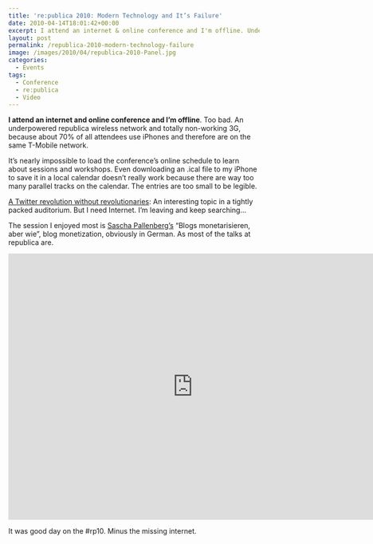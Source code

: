 ```yaml
---
title: 're:publica 2010: Modern Technology and It’s Failure'
date: 2010-04-14T18:01:42+00:00
excerpt: I attend an internet & online conference and I'm offline. Underpowered republica wireless network & totally non-working 3G keeps me offline.
layout: post
permalink: /republica-2010-modern-technology-failure
image: /images/2010/04/republica-2010-Panel.jpg
categories:
  - Events
tags:
  - Conference
  - re:publica
  - Video
---
```

**I attend an internet and online conference and I’m offline**. Too bad. An underpowered republica wireless network and totally non-working 3G, because about 70% of all attendees use iPhones and therefore are on the same T-Mobile network.

It’s nearly impossible to load the conference’s online schedule to learn about sessions and workshops. Even downloading an .ical file to my iPhone to save it in a local calendar doesn’t really work because there are way too many parallel tracks on the calendar. The entries are too small to be legible.

[A Twitter revolution without revolutionaries](http://archiv.re-publica.de/2011/12/04/a-twitter-revolution-without-revoluationaries/): An interesting topic in a tightly packed auditorium. But I need Internet. I’m leaving and keep searching…

The session I enjoyed most is [Sascha Pallenberg’s](https://twitter.com/sascha_p) “Blogs monetarisieren, aber wie”, blog monetization, obviously in German. As most of the talks at republica are.

<iframe src="https://www.youtube-nocookie.com/embed/5QcgsnTY1bk" width="740" height="534" frameborder="0" allowfullscreen="allowfullscreen"></iframe>

It was good day on the #rp10. Minus the missing internet.